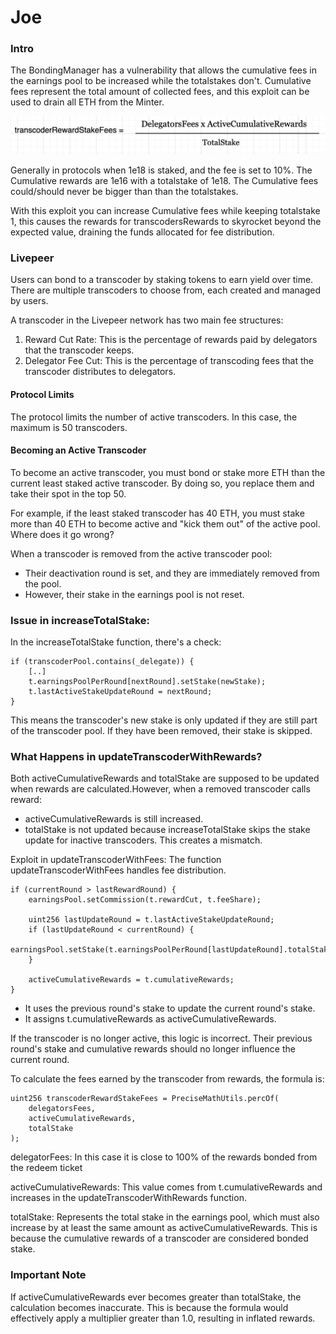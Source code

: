 # Joe

### Intro

The BondingManager has a vulnerability that allows the cumulative fees in the earnings pool to be increased while the totalstakes don't. Cumulative fees represent the total amount of collected fees, and this exploit can be used to drain all ETH from the Minter.

![alt text](./images/formula.png)


Generally in protocols when 1e18 is staked, and the fee is set to 10%. The Cumulative rewards are 1e16 with a totalstake of 1e18. The Cumulative fees could/should never be bigger than than the totalstakes.

With this exploit you can increase Cumulative fees while keeping totalstake 1, this causes the rewards for transcodersRewards to skyrocket beyond the expected value, draining the funds allocated for fee distribution.


### Livepeer

Users can bond to a transcoder by staking tokens to earn yield over time. There are multiple transcoders to choose from, each created and managed by users.

A transcoder in the Livepeer network has two main fee structures:

1. Reward Cut Rate: This is the percentage of rewards paid by delegators that the transcoder keeps.
2. Delegator Fee Cut: This is the percentage of transcoding fees that the transcoder distributes to delegators.

#### Protocol Limits

The protocol limits the number of active transcoders. In this case, the maximum is 50 transcoders.

#### Becoming an Active Transcoder

To become an active transcoder, you must bond or stake more ETH than the current least staked active transcoder. By doing so, you replace them and take their spot in the top 50.

For example, if the least staked transcoder has 40 ETH, you must stake more than 40 ETH to become active and "kick them out" of the active pool.
Where does it go wrong?

When a transcoder is removed from the active transcoder pool:
* Their deactivation round is set, and they are immediately removed from the pool.
* However, their stake in the earnings pool is not reset.


### Issue in increaseTotalStake:

In the increaseTotalStake function, there's a check:

```solidity
if (transcoderPool.contains(_delegate)) {
    [..]
    t.earningsPoolPerRound[nextRound].setStake(newStake);
    t.lastActiveStakeUpdateRound = nextRound;
}
```

This means the transcoder's new stake is only updated if they are still part of the transcoder pool. If they have been removed, their stake is skipped.


### What Happens in updateTranscoderWithRewards?

Both activeCumulativeRewards and totalStake are supposed to be updated when rewards are calculated.However, when a removed transcoder calls reward:

* activeCumulativeRewards is still increased.
* totalStake is not updated because increaseTotalStake skips the stake update for inactive transcoders.
This creates a mismatch.

Exploit in updateTranscoderWithFees:
The function updateTranscoderWithFees handles fee distribution.

```solidity
if (currentRound > lastRewardRound) {
    earningsPool.setCommission(t.rewardCut, t.feeShare);

    uint256 lastUpdateRound = t.lastActiveStakeUpdateRound;
    if (lastUpdateRound < currentRound) {
        earningsPool.setStake(t.earningsPoolPerRound[lastUpdateRound].totalStake);
    }

    activeCumulativeRewards = t.cumulativeRewards;
}
```

* It uses the previous round's stake to update the current round's stake.
* It assigns t.cumulativeRewards as activeCumulativeRewards.

If the transcoder is no longer active, this logic is incorrect. Their previous round's stake and cumulative rewards should no longer influence the current round.

To calculate the fees earned by the transcoder from rewards, the formula is:


```solidity
uint256 transcoderRewardStakeFees = PreciseMathUtils.percOf(
    delegatorsFees,
    activeCumulativeRewards,
    totalStake
);
```

delegatorFees: In this case it is close to 100% of the rewards bonded from the redeem ticket

activeCumulativeRewards: This value comes from t.cumulativeRewards and increases in the updateTranscoderWithRewards function.

totalStake: Represents the total stake in the earnings pool, which must also increase by at least the same amount as activeCumulativeRewards. This is because the cumulative rewards of a transcoder are considered bonded stake.

### Important Note
If activeCumulativeRewards ever becomes greater than totalStake, the calculation becomes inaccurate. This is because the formula would effectively apply a multiplier greater than 1.0, resulting in inflated rewards.


